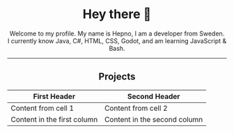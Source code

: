 <h1 align="center">Hey there 👋</h1>
<div align="center">Welcome to my profile. My name is Hepno, I am a developer from Sweden.</div>
<div align="center">I currently know Java, C#, HTML, CSS, Godot, and am learning JavaScript & Bash.     </div>    

------------------------ 
<h2 align="center">Projects</h2>

First Header | Second Header
------------ | -------------
Content from cell 1 | Content from cell 2
Content in the first column | Content in the second column
